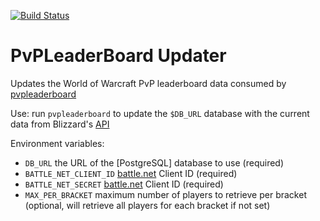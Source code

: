 [![Build Status](https://travis-ci.org/Exupery/pvpleaderboardupdater.svg)](https://travis-ci.org/Exupery/pvpleaderboardupdater)
# PvPLeaderBoard Updater

Updates the World of Warcraft PvP leaderboard data consumed by [pvpleaderboard](https://github.com/Exupery/pvpleaderboard)

Use: run `pvpleaderboard` to update the `$DB_URL` database with the current data from Blizzard's [API](https://develop.battle.net/documentation/world-of-warcraft)

Environment variables:
* `DB_URL` the URL of the [PostgreSQL] database to use (required)
* `BATTLE_NET_CLIENT_ID` [battle.net](https://develop.battle.net/) Client ID (required)
* `BATTLE_NET_SECRET` [battle.net](https://develop.battle.net/) Client ID (required)
* `MAX_PER_BRACKET` maximum number of players to retrieve per bracket (optional, will retrieve all players for each bracket if not set)
